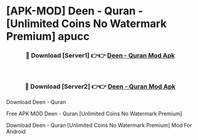# [APK-MOD] Deen - Quran - [Unlimited Coins No Watermark Premium] apucc



<div align="center">
<h3>🔴 Download [Server1] 👉👉 <a href="https://momento.my/?title=Deen_-_Quran">Deen - Quran Mod Apk</a></h3><br>

<h3>🔴 Download [Server2] 👉👉 <a href="https://momento.my/?title=Deen_-_Quran">Deen - Quran Mod Apk</a></h3>
</div>



Download Deen - Quran 

Free APK MOD Deen - Quran [Unlimited Coins No Watermark Premium]

Download Deen - Quran [Unlimited Coins No Watermark Premium] Mod For Android
